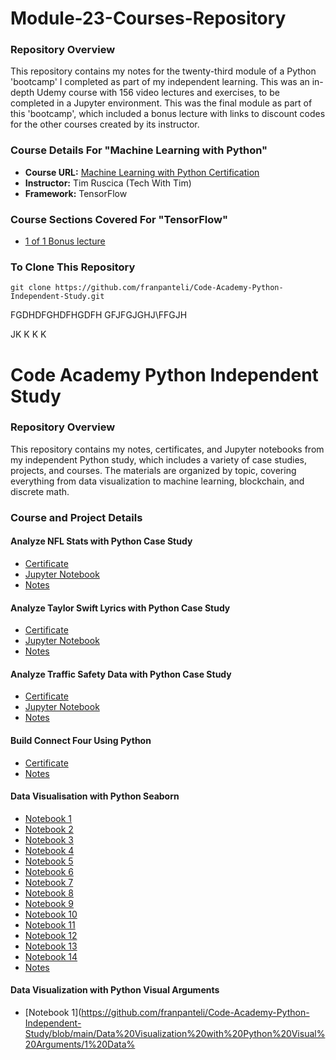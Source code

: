 # Module-23-Courses-Repository
### Repository Overview 
This repository contains my notes for the twenty-third module of a Python 'bootcamp' I completed as part of my independent learning. This was an in-depth Udemy course with 156 video lectures and exercises, to be completed in a Jupyter environment. This was the final module as part of this 'bootcamp', which included a bonus lecture with links to discount codes for the other courses created by its instructor. 

### Course Details For "Machine Learning with Python"
- **Course URL:** [Machine Learning with Python Certification](https://www.freecodecamp.org/learn/machine-learning-with-python/#tensorflow)
- **Instructor:** Tim Ruscica (Tech With Tim)
- **Framework:** TensorFlow
  
### Course Sections Covered For "TensorFlow"
- [1 of 1 Bonus lecture](https://github.com/franpanteli/Python-Bootcamp-Module-23-Courses-Repository/blob/main/Notes%20on%20Videos%20-%20Module%2023%20Courses%20Repository/1%20of%201%20Bonus%20lecture.pdf)

### To Clone This Repository
```
git clone https://github.com/franpanteli/Code-Academy-Python-Independent-Study.git 
```







FGDHDFGHDFHGDFH
GFJFGJGHJ\FFGJH

JK
K
K
K






# Code Academy Python Independent Study

### Repository Overview
This repository contains my notes, certificates, and Jupyter notebooks from my independent Python study, which includes a variety of case studies, projects, and courses. The materials are organized by topic, covering everything from data visualization to machine learning, blockchain, and discrete math.

### Course and Project Details

#### Analyze NFL Stats with Python Case Study
- [Certificate](https://github.com/franpanteli/Code-Academy-Python-Independent-Study/blob/main/Analyze%20NFL%20Stats%20with%20Python%20Case%20Study/Analyze%20NFL%20Stats%20with%20Python%20Case%20Study%20Certificate.pdf)
- [Jupyter Notebook](https://github.com/franpanteli/Code-Academy-Python-Independent-Study/blob/main/Analyze%20NFL%20Stats%20with%20Python%20Case%20Study/Analyze%20NFL%20Stats%20with%20Python%20Case%20Study%20Notebook.ipynb)
- [Notes](https://github.com/franpanteli/Code-Academy-Python-Independent-Study/blob/main/Analyze%20NFL%20Stats%20with%20Python%20Case%20Study/Analyze%20NFL%20Stats%20with%20Python%20Notes.txt)

#### Analyze Taylor Swift Lyrics with Python Case Study
- [Certificate](https://github.com/franpanteli/Code-Academy-Python-Independent-Study/blob/main/Analyze%20Taylor%20Swift%20Lyrics%20with%20Python%20Case%20Study/Analyze%20Taylor%20Swift%20Lyrics%20with%20Python%20Case%20Study%20Certificate.pdf)
- [Jupyter Notebook](https://github.com/franpanteli/Code-Academy-Python-Independent-Study/blob/main/Analyze%20Taylor%20Swift%20Lyrics%20with%20Python%20Case%20Study/Analyze%20Taylor%20Swift%20Lyrics%20with%20Python%20Case%20Study%20Notebook.ipynb)
- [Notes](https://github.com/franpanteli/Code-Academy-Python-Independent-Study/blob/main/Analyze%20Taylor%20Swift%20Lyrics%20with%20Python%20Case%20Study/Analyze%20Taylor%20Swift%20Lyrics%20with%20Python%20Case%20Study%20Notes.txt)

#### Analyze Traffic Safety Data with Python Case Study
- [Certificate](https://github.com/franpanteli/Code-Academy-Python-Independent-Study/blob/main/Analyze%20Traffic%20Safety%20Data%20with%20Python%20Case%20Study/Analyze%20Traffic%20Safety%20Data%20with%20Python%20Case%20Study%20Certificate.pdf)
- [Jupyter Notebook](https://github.com/franpanteli/Code-Academy-Python-Independent-Study/blob/main/Analyze%20Traffic%20Safety%20Data%20with%20Python%20Case%20Study/Analyze%20Traffic%20Safety%20Data%20with%20Python%20Case%20Study%20Notebook.ipynb)
- [Notes](https://github.com/franpanteli/Code-Academy-Python-Independent-Study/blob/main/Analyze%20Traffic%20Safety%20Data%20with%20Python%20Case%20Study/Analyze%20Traffic%20Safety%20Data%20with%20Python%20Case%20Study.txt)

#### Build Connect Four Using Python
- [Certificate](https://github.com/franpanteli/Code-Academy-Python-Independent-Study/blob/main/Build%20Connect%20Four%20Using%20Python/Build%20Connect%20Four%20Using%20Python%20Certificate.pdf)
- [Notes](https://github.com/franpanteli/Code-Academy-Python-Independent-Study/blob/main/Build%20Connect%20Four%20Using%20Python/Build%20Connect%20Four%20Using%20Python%20Notes.txt)

#### Data Visualisation with Python Seaborn
- [Notebook 1](https://github.com/franpanteli/Code-Academy-Python-Independent-Study/blob/main/Data%20Visualisation%20with%20Python%20Seaborn/1%20Data%20Visualisation%20with%20Python%20Seaborn%20Notebook.ipynb)
- [Notebook 2](https://github.com/franpanteli/Code-Academy-Python-Independent-Study/blob/main/Data%20Visualisation%20with%20Python%20Seaborn/2%20Data%20Visualisation%20with%20Python%20Seaborn%20Notebook.ipynb)
- [Notebook 3](https://github.com/franpanteli/Code-Academy-Python-Independent-Study/blob/main/Data%20Visualisation%20with%20Python%20Seaborn/3%20Data%20Visualisation%20with%20Python%20Seaborn%20Notebook.ipynb)
- [Notebook 4](https://github.com/franpanteli/Code-Academy-Python-Independent-Study/blob/main/Data%20Visualisation%20with%20Python%20Seaborn/4%20Data%20Visualisation%20with%20Python%20Seaborn%20Notebook.ipynb)
- [Notebook 5](https://github.com/franpanteli/Code-Academy-Python-Independent-Study/blob/main/Data%20Visualisation%20with%20Python%20Seaborn/5%20Data%20Visualisation%20with%20Python%20Seaborn%20Notebook.ipynb)
- [Notebook 6](https://github.com/franpanteli/Code-Academy-Python-Independent-Study/blob/main/Data%20Visualisation%20with%20Python%20Seaborn/6%20Data%20Visualisation%20with%20Python%20Seaborn%20Notebook.ipynb)
- [Notebook 7](https://github.com/franpanteli/Code-Academy-Python-Independent-Study/blob/main/Data%20Visualisation%20with%20Python%20Seaborn/7%20Data%20Visualisation%20with%20Python%20Seaborn%20Notebook.ipynb)
- [Notebook 8](https://github.com/franpanteli/Code-Academy-Python-Independent-Study/blob/main/Data%20Visualisation%20with%20Python%20Seaborn/8%20Data%20Visualisation%20with%20Python%20Seaborn%20Notebook.ipynb)
- [Notebook 9](https://github.com/franpanteli/Code-Academy-Python-Independent-Study/blob/main/Data%20Visualisation%20with%20Python%20Seaborn/9%20Data%20Visualisation%20with%20Python%20Seaborn%20Notebook.ipynb)
- [Notebook 10](https://github.com/franpanteli/Code-Academy-Python-Independent-Study/blob/main/Data%20Visualisation%20with%20Python%20Seaborn/10%20Data%20Visualisation%20with%20Python%20Seaborn%20Notebook.ipynb)
- [Notebook 11](https://github.com/franpanteli/Code-Academy-Python-Independent-Study/blob/main/Data%20Visualisation%20with%20Python%20Seaborn/11%20Data%20Visualisation%20with%20Python%20Seaborn%20Notebook.ipynb)
- [Notebook 12](https://github.com/franpanteli/Code-Academy-Python-Independent-Study/blob/main/Data%20Visualisation%20with%20Python%20Seaborn/12%20Data%20Visualisation%20with%20Python%20Seaborn%20Notebook.ipynb)
- [Notebook 13](https://github.com/franpanteli/Code-Academy-Python-Independent-Study/blob/main/Data%20Visualisation%20with%20Python%20Seaborn/13%20Data%20Visualisation%20with%20Python%20Seaborn%20Notebook.ipynb)
- [Notebook 14](https://github.com/franpanteli/Code-Academy-Python-Independent-Study/blob/main/Data%20Visualisation%20with%20Python%20Seaborn/14%20Data%20Visualisation%20with%20Python%20Seaborn%20Notebook.pdf)
- [Notes](https://github.com/franpanteli/Code-Academy-Python-Independent-Study/blob/main/Data%20Visualisation%20with%20Python%20Seaborn/Data%20Visualisation%20with%20Python%20Seaborn%20Notes.txt)

#### Data Visualization with Python Visual Arguments
- [Notebook 1](https://github.com/franpanteli/Code-Academy-Python-Independent-Study/blob/main/Data%20Visualization%20with%20Python%20Visual%20Arguments/1%20Data%
